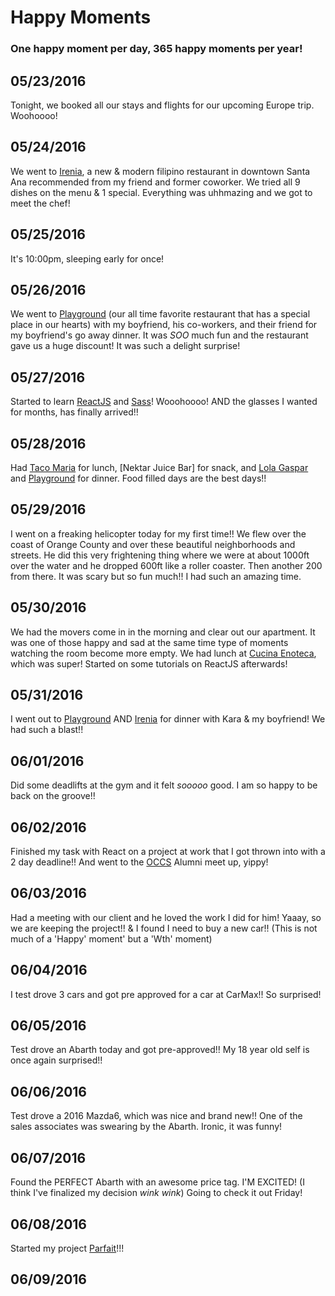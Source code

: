 # Happy Moments

### One happy moment per day, 365 happy moments per year!

05/23/2016
----------
Tonight, we booked all our stays and flights for our upcoming Europe trip. Woohoooo!

05/24/2016
----------
We went to [Irenia](https://www.yelp.com/biz/irenia-santa-ana), a new & modern filipino restaurant in downtown Santa Ana recommended from my friend and former coworker. We tried all 9 dishes on the menu & 1 special. Everything was uhhmazing and we got to meet the chef!

05/25/2016
----------
It's 10:00pm, sleeping early for once!

05/26/2016
----------
We went to [Playground](https://www.yelp.com/biz/playground-santa-ana-3) (our all time favorite restaurant that has a special place in our hearts) with my boyfriend, his co-workers, and their friend for my boyfriend's go away dinner. It was *SOO* much fun and the restaurant gave us a huge discount! It was such a delight surprise!

05/27/2016
----------
Started to learn [ReactJS](https://facebook.github.io/react/) and [Sass](http://sass-lang.com/)! Wooohoooo! AND the glasses I wanted for months, has finally arrived!!

05/28/2016
----------
Had [Taco Maria](https://www.yelp.com/biz/taco-maria-costa-mesa) for lunch, [Nektar Juice Bar] for snack, and [Lola Gaspar](https://www.yelp.com/biz/lola-gaspar-santa-ana) and [Playground](https://www.yelp.com/biz/playground-santa-ana-3) for dinner. Food filled days are the best days!!

05/29/2016
----------
I went on a freaking helicopter today for my first time!! We flew over the coast of Orange County and over these beautiful neighborhoods and streets. He did this very frightening thing where we were at about 1000ft over the water and he dropped 600ft like a roller coaster. Then another 200 from there. It was scary but so fun much!! I had such an amazing time.

05/30/2016
----------
We had the movers come in in the morning and clear out our apartment. It was one of those happy and sad at the same time type of moments watching the room become more empty. We had lunch at [Cucina Enoteca](https://www.yelp.com/biz/cucina-enoteca-irvine-3), which was super! Started on some tutorials on ReactJS afterwards!

05/31/2016
----------
I went out to [Playground](https://www.yelp.com/biz/playground-santa-ana-3) AND [Irenia](https://www.yelp.com/biz/irenia-santa-ana) for dinner with Kara & my boyfriend! We had such a blast!!

06/01/2016
----------
Did some deadlifts at the gym and it felt *sooooo* good. I am so happy to be back on the groove!!

06/02/2016
----------
Finished my task with React on a project at work that I got thrown into with a 2 day deadline!! And went to the [OCCS](https://www.orangecountycodeschool.com/) Alumni meet up, yippy!

06/03/2016
----------
Had a meeting with our client and he loved the work I did for him! Yaaay, so we are keeping the project!! & I found I need to buy a new car!! (This is not much of a 'Happy' moment' but a 'Wth' moment)

06/04/2016
----------
I test drove 3 cars and got pre approved for a car at CarMax!! So surprised!

06/05/2016
----------
Test drove an Abarth today and got pre-approved!! My 18 year old self is once again surprised!! 

06/06/2016
----------
Test drove a 2016 Mazda6, which was nice and brand new!! One of the sales associates was swearing by the Abarth. Ironic, it was funny!

06/07/2016
----------
Found the PERFECT Abarth with an awesome price tag. I'M EXCITED! (I think I've finalized my decision *wink* *wink*) Going to check it out Friday!

06/08/2016
----------
Started my project [Parfait](https://github.com/nanakogawa/parfait)!!!

06/09/2016
----------
